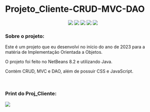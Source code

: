 # Projeto_Cliente-CRUD-MVC-DAO

<p align="center">
  <img src="https://img.shields.io/badge/HTML5-E34F26?style=for-the-badge&logo=html5&logoColor=white">
  <img src="https://img.shields.io/badge/CSS3-1572B6?style=for-the-badge&logo=css3&logoColor=white">
  <img src="https://img.shields.io/badge/Java-ED8B00?style=for-the-badge&logo=openjdk&logoColor=white">
  <img src="https://img.shields.io/badge/JavaScript-323330?style=for-the-badge&logo=javascript&logoColor=F7DF1E">
  <img src="https://img.shields.io/badge/MySQL-00000F?style=for-the-badge&logo=mysql&logoColor=white">
</p>

### Sobre o projeto:
Este é um projeto que eu desenvolvi no início do ano de 2023 para a matéria de Implementação Orientada a Objetos. 

O projeto foi feito no NetBeans 8.2 e utilizando Java. 

Contém CRUD, MVC e DAO, além de possuir CSS e JavaScript.

<br>

### Print do Proj_Cliente:
  <img src="https://user-images.githubusercontent.com/120659522/269720173-a5118c67-3fb9-4747-838a-3e708b95fa64.png">
